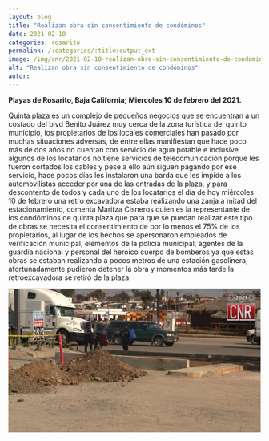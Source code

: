 ```yaml
---
layout: blog
title: "Realizan obra sin consentimiento de condóminos"
date: 2021-02-10
categories: rosarito
permalink: /:categories/:title:output_ext
image: /img/cnr/2021-02-10-realizan-obra-sin-consentimiento-de-condominos.jpg
alt: "Realizan obra sin consentimiento de condóminos"
autor:
---
```


**Playas de Rosarito, Baja California; Miercoles 10 de febrero del 2021.** 

Quinta plaza es un complejo de pequeños negocios que se encuentran a un costado del blvd Benito Juárez muy cerca de la zona turística del quinto municipio, los propietarios de los locales comerciales han pasado por muchas situaciones adversas, de entre ellas manifiestan que hace poco más de dos años no cuentan con servicio de agua potable e inclusive algunos de los locatarios no tiene servicios de telecomunicación porque les fueron cortados los cables y pese a ello aún siguen pagando por ese servicio, hace pocos días les instalaron una barda que les impide a los automovilistas acceder por una de las entradas de la plaza, y para descontento de todos y cada uno de los locatarios el día de hoy miércoles 10 de febrero una retro excavadora  estaba realizando una zanja a mitad del estacionamiento, comenta Maritza Cisneros quien es la representante de los condóminos de quinta plaza que para que se puedan realizar este tipo de obras se necesita el consentimiento de por lo menos el 75% de los propietarios, al lugar de los hechos se apersonaron empleados de verificación municipal, elementos de la policía municipal, agentes de la guardia nacional  y personal del heroico cuerpo de bomberos ya que estas obras se estaban realizando a pocos metros de una estación gasolinera, afortunadamente pudieron detener la obra y momentos más tarde la retroexcavadora se retiró de la plaza.

<div id="carouselExampleSlidesOnly" class="carousel slide" data-ride="carousel">
  <div class="carousel-inner">
    <div class="carousel-item active">
       <img class="d-block w-100" src="/img/cnr/2021-02-10-realizan-obra-sin-consentimiento-de-condominos.jpg" loading="lazy"  alt="Realizan obra sin consentimiento de condóminos">
    </div>
  </div>
</div>